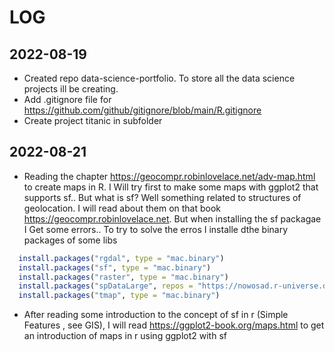# LOG

## 2022-08-19

* Created repo data-science-portfolio. To store all the data science projects ill be creating.
* Add .gitignore file for <https://github.com/github/gitignore/blob/main/R.gitignore>
* Create project titanic in subfolder

## 2022-08-21

* Reading the chapter https://geocompr.robinlovelace.net/adv-map.html to create maps in R. I Will try first to make some maps with ggplot2 that supports sf.. But what is sf? Well something related to structures of geolocation. I will read about them on that book https://geocompr.robinlovelace.net.
But when installing the sf packagae I Get some errors..
To try to solve the erros I installe dthe binary packages of some libs 
````r
  install.packages("rgdal", type = "mac.binary")
  install.packages("sf", type = "mac.binary")
  install.packages("raster", type = "mac.binary")
  install.packages("spDataLarge", repos = "https://nowosad.r-universe.dev")
  install.packages("tmap", type = "mac.binary")
````

* After reading some introduction to the concept of sf in r (Simple Features , see GIS), I will read
<https://ggplot2-book.org/maps.html> to get an introduction of maps in r using ggplot2 with sf